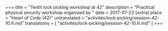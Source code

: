 +++
title = "Tenth lock picking workshop at 42"
description = "Practical physical security workshop organized by "
date = 2017-07-22
[extra]
place = "Heart of Code (42)"
untranslated = "activités/lock-picking/session-42-10.fr.md"
translations = [
    "activités/lock-picking/session-42-10.fr.md"
]
+++
